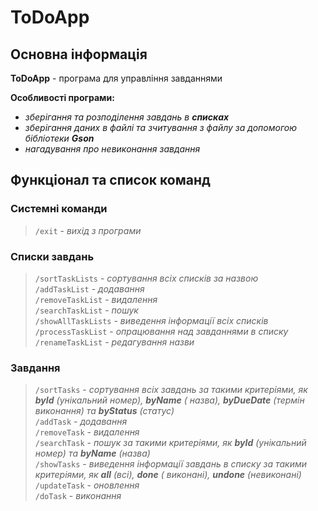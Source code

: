 # ToDoApp

## Основна інформація

**ToDoApp** - програма для управління завданнями

**Особливості програми:**

- _зберігання та розподілення завдань в **списках**_
- _зберігання даних в файлі та зчитування з файлу за допомогою бібліотеки **Gson**_
- _нагадування про невиконання завдання_

## Функціонал та список команд

### Системні команди

> `/exit` - _вихід з програми_

### Списки завдань

> `/sortTaskLists` - _сортування всіх списків за назвою_  
> `/addTaskList` - _додавання_  
> `/removeTaskList` - _видалення_  
> `/searchTaskList` - _пошук_  
> `/showAllTaskLists` - _виведення інформації всіх списків_  
> `/processTaskList` - _опрацювання над завданнями в списку_   
> `/renameTaskList` - _редагування назви_

### Завдання

> `/sortTasks` - _сортування всіх завдань за такими критеріями, як **byId** (унікальний номер), **byName** (
назва), **byDueDate** (термін виконання) та **byStatus** (статус)_  
> `/addTask` - _додавання_  
> `/removeTask` - _видалення_  
> `/searchTask` - _пошук за такими критеріями, як **byId** (унікальний номер) та **byName** (назва)_  
> `/showTasks` - _виведення інформації завдань в списку за такими критеріями, як **all** (всі), **done** (
виконані), **undone** (невиконані)_  
> `/updateTask` - _оновлення_  
> `/doTask` - _виконання_

